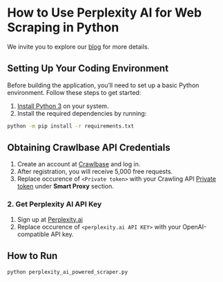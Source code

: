 # How to Use Perplexity AI for Web Scraping in Python

We invite you to explore our [blog](https://crawlbase.com/blog/how-to-use-perlexity-ai-for-web-scraping/) for more details.

## Setting Up Your Coding Environment

Before building the application, you’ll need to set up a basic Python environment. Follow these steps to get started:

1. [Install Python 3](https://kinsta.com/knowledgebase/install-python/#how-to-install-python) on your system.
2. Install the required dependencies by running: 

```bash
python -m pip install -r requirements.txt
```

## Obtaining Crawlbase API Credentials

1. Create an account at [Crawlbase](https://crawlbase.com/signup) and log in.
2. After registration, you will receive 5,000 free requests.
3. Replace occurence of `<Private token>` with your Crawling API [Private token](https://crawlbase.com/dashboard/account/docs) under **Smart Proxy** section.

### 2. Get Perplexity AI API Key

1. Sign up at [Perplexity.ai](https://docs.perplexity.ai/guides/getting-started)
2. Replace occurence of `<perplexity.ai API KEY>` with your OpenAI-compatible API key.

## How to Run

```bash
python perplexity_ai_powered_scraper.py
```
